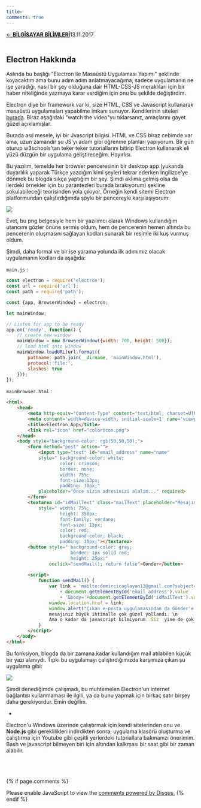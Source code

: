 ```yaml
---
title:
comments: true
---
```

<a href="../CSmain.html">&#8592; **BİLGİSAYAR BİLİMLERİ**</a><p2>13.11.2017</p2><br><br>
<html><head>
	<link rel="stylesheet" type="text/css" href="../markdownStyle.css">
	<link rel="icon" href="../coloricon.png">
	<link rel="stylesheet" href="../tomorrow-night.css">
	<script src="../highlight.pack.js"></script><script>hljs.initHighlightingOnLoad();</script>
</head></html>

## Electron Hakkında

Aslında bu başlığı "Electron ile Masaüstü Uygulaması Yapımı" şeklinde koyacaktım ama bunu adım adım anlatmayacağıma, sadece uygulamanın ne işe yaradığı, nasıl bir şey olduğuna dair HTML-CSS-JS meraklıları için bir haber niteliğinde yazmaya karar verdiğim için onu bu şekilde değiştirdim.

Electron diye bir framework var ki, size HTML, CSS ve Javascript kullanarak masaüstü uygulamaları yapabilme imkanı sunuyor. Kendilerinin siteleri [burada](https://electron.atom.io/). Biraz aşağıdaki "watch the video"yu tıklarsanız, amaçlarını gayet güzel açıklamışlar. 

Burada asıl mesele, iyi bir Jvascript bilgisi. HTML ve CSS biraz cebimde var ama, uzun zamandır şu JS'yı adam gibi öğrenme planları yapıyorum. Bir gün oturup w3schools'tan teker teker tutoriallarını bitirip Electron kullanarak eli yüzü düzgün bir uygulama geliştireceğim. Hayırlısı.

Bu yazılım, temelde her browser penceresinin bir desktop app (yukarıda duyarlılık yaparak Türkçe yazdığım kimi şeyleri tekrar ederken İngilizce'ye dönmek bu blogda sıkça yaptığım bir şey. Şimdi aklıma gelmiş olsa da ilerdeki örnekler için bu parantezleri burada bırakıyorum) şekline sokulabileceği teorisinden yola çıkıyor. Örneğin kendi sitemi Electron platformundan çalıştırdığımda şöyle bir pencereyle karşılaşıyorum: 

![](http://i68.tinypic.com/2dshbiw.png)<br>

Evet, bu png belgesiyle hem bir yazılımcı olarak Windows kullandığım utancımı gözler önüne sermiş oldum, hem de pencerenin hemen altında bu pencerenin oluşmasını sağlayan kodları sunarak bir resimle iki kuş vurmuş oldum.

Şimdi, daha formal ve bir işe yarama yolunda ilk adımımız olacak uygulamanın kodları da aşağıda:

`main.js` :
```javascript
const electron = require('electron');
const url = require('url');
const path = require('path');

const {app, BrowserWindow} = electron;

let mainWindow;

// Listen for app to be ready
app.on('ready', function() {
	// create new window
	mainWindow = new BrowserWindow({width: 700, height: 500});
	// load html into window
	mainWindow.loadURL(url.format({
		pathname: path.join(__dirname, 'mainWindow.html'),
		protocol:'file:',
		slashes: true
	}));
});
```

`mainBrowser.html` :
```html
<html>
	<head>
		<meta http-equiv="Content-Type" content="text/html; charset=UTF-8"/>
		<meta content='width=device-width, initial-scale=1' name='viewport'/>
		<title>Electron App</title>
		<link rel="icon" href="coloricon.png">
	</head>
	<body style="background-color: rgb(50,50,50);">
		<form method="post" action="">
			<input type="text" id="email_address" name="name" 
			style=" background-color: white;
					color: crimson; 
					border: none; 
					width: 75%; 
					font-size:13px;
					padding: 10px;" 
			placeholder="Önce sizin adresinizi alalım..." required>
		</form>
		<textarea id="idMailText" class="mailText" placeholder="Mesajınız da buraya lütfen..."
			style=" width: 75%;
					height: 350px;
					font-family: verdana;
					font-size: 13px;
					color: red;
					background-color: black;
					padding: 10px;"></textarea>
		<button style=" background-color: gray; 
						border: 1px solid red; 
						height: 25px;" 
				onclick="sendMail(); return false">Gönder</button>
				
		<script>
			function sendMail() {
				var link = 'mailto:demircicaglayan13@gmail.com?subject=Message from '
					+ document.getElementById('email_address').value
					+ '&body='+document.getElementById('idMailText').value;
				window.location.href = link;
				window.alert("Çıkan e-posta uygulamasından da Gönder'e tıkladıysanız \n 
				mesajınız büyük ihtimalle çok güzel yollandı. \n 
				Ama o kadar da javascript bilmiyorum. Siz  yine de çok emin olmayın.");
			}
		</script>
	</body>
</html>
```

Bu fonksiyon, blogda da bir zamana kadar kullandığım mail atılabilen küçük bir yazı alanıydı. Tıpkı bu uygulamayı çalıştırdığımızda karşımıza çıkan şu uygulama gibi:

![](http://i67.tinypic.com/soa5oi.png)

Şimdi denediğimde çalışmadı, bu muhtemelen Electron'un internet bağlantısı kullanmaması ile ilgili, ya da bunu yapmak için birkaç satır birşey daha gerekiyordur. Emin değilim. 

*

Electron'u Windows üzerinde çalıştırmak için kendi sitelerinden onu ve **Node.js** gibi gereklilikleri indirdikten sonra; uygulama klasörü oluşturma ve çalıştırma için Youtube gibi çeşitli yerlerdeki tutoriallara bakmanızı önerimim. Bash ve javascript bilmeyen biri için altından kalkması bir saat gibi bir zaman alabilir.   
<br><br><br>
<script id="dsq-count-scr" src="//caglayandemirci-github-io.disqus.com/count.js" async></script>
<a href="http://foo.com/bar.html#disqus_thread"></a>
{% if page.comments %}
<div id="disqus_thread"></div>
<script>
/**
*  RECOMMENDED CONFIGURATION VARIABLES: EDIT AND UNCOMMENT THE SECTION BELOW TO INSERT DYNAMIC VALUES FROM YOUR PLATFORM OR CMS.
*  LEARN WHY DEFINING THESE VARIABLES IS IMPORTANT: https://disqus.com/admin/universalcode/#configuration-variables*/
/*
var disqus_config = function () {
this.page.url = PAGE_URL;  // Replace PAGE_URL with your page's canonical URL variable
this.page.identifier = PAGE_IDENTIFIER; // Replace PAGE_IDENTIFIER with your page's unique identifier variable
};
*/
(function() { // DON'T EDIT BELOW THIS LINE
var d = document, s = d.createElement('script');
s.src = 'https://caglayandemirci-github-io.disqus.com/embed.js';
s.setAttribute('data-timestamp', +new Date());
(d.head || d.body).appendChild(s);
})();
</script>
<noscript>Please enable JavaScript to view the <a href="https://disqus.com/?ref_noscript">comments powered by Disqus.</a></noscript>                       
{% endif %} 
<br>